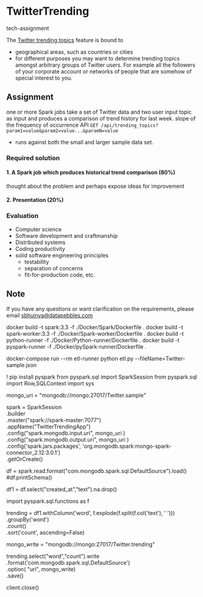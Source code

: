 # TwitterTrending


tech-assignment

 The [Twitter trending topics](https://en.wikipedia.org/wiki/Twitter#Trending_topics) feature is bound to 
 
 - geographical areas, such as countries or cities
 - for different purposes you may want to determine trending topics amongst arbitrary groups of Twitter users. For example all the followers of your corporate account or networks of people that are somehow of special interest to you.



## Assignment
one or more Spark jobs 
take a set of Twitter data and two user input topic as input and produces a comparison of trend history for last week.
slope of the frequency of occurrence 
API `GET /api/trending_topics?param1=value&param2=value...&paramN=value`
- runs against both the small and larger sample data set.




### Required solution
#### 1. A Spark job which produces historical trend comparison (80%)
thought about the problem and perhaps expose ideas for improvement
#### 2. Presentation (20%)


### Evaluation

- Computer science
- Software development and craftmanship
- Distributed systems
- Coding productivity
- solid software engineering principles
    - testability
    - separation of concerns
    - fit-for-production code, etc.



## Note
If you have any questions or want clarification on the requirements, please email sbhuinya@datapebbles.com





docker build -t spark:3.3 -f ./Docker/Spark/Dockerfile .
docker build -t spark-worker:3.3 -f ./Docker/Spark-worker/Dockerfile .
docker build -t python-runner -f ./Docker/Python-runner/Dockerfile .
docker build -t pyspark-runner -f ./Docker/pySpark-runner/Dockerfile .


docker-compose run --rm etl-runner python etl.py --fileName=Twitter-sample.json


! pip install pyspark
from pyspark.sql import SparkSession
from pyspark.sql import Row,SQLContext
import sys


mongo_uri = "mongodb://mongo:27017/Twitter.sample"

spark = SparkSession \
    .builder \
    .master("spark://spark-master:7077")\
    .appName("TwitterTrendingApp") \
    .config("spark.mongodb.input.uri", mongo_uri ) \
    .config("spark.mongodb.output.uri", mongo_uri ) \
    .config('spark.jars.packages', 'org.mongodb.spark:mongo-spark-connector_2.12:3.0.1') \
    .getOrCreate()



df = spark.read.format("com.mongodb.spark.sql.DefaultSource").load()
#df.printSchema()

df1 = df.select("created_at","text").na.drop()


import pyspark.sql.functions as f


trending = df1.withColumn('word', f.explode(f.split(f.col('text'), ' ')))\
    .groupBy('word')\
    .count()\
    .sort('count', ascending=False)
    
    
mongo_write = "mongodb://mongo:27017/Twitter.trending"

trending.select("word","count").write\
    .format('com.mongodb.spark.sql.DefaultSource')\
    .option( "uri", mongo_write) \
    .save()
    
    
client.close()